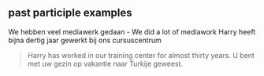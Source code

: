 ## past participle examples
We hebben veel mediawerk gedaan - We did a lot of mediawork
Harry heeft bijna dertig jaar gewerkt bij ons cursuscentrum
> Harry has worked in our training center for almost thirty years.
U bent met uw gezin op vakantie naar Turkije geweest.
